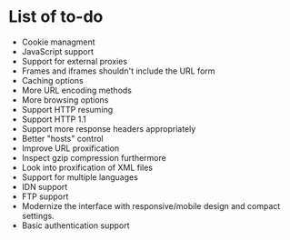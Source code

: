 # List of to-do 

 * Cookie managment
 * JavaScript support
 * Support for external proxies
 * Frames and iframes shouldn't include the URL form
 * Caching options
 * More URL encoding methods
 * More browsing options
 * Support HTTP resuming
 * Support HTTP 1.1
 * Support more response headers appropriately
 * Better "hosts" control
 * Improve URL proxification
 * Inspect gzip compression furthermore
 * Look into proxification of XML files
 * Support for multiple languages
 * IDN support
 * FTP support
 * Modernize the interface with responsive/mobile design and compact settings.
 * Basic authentication support
 
